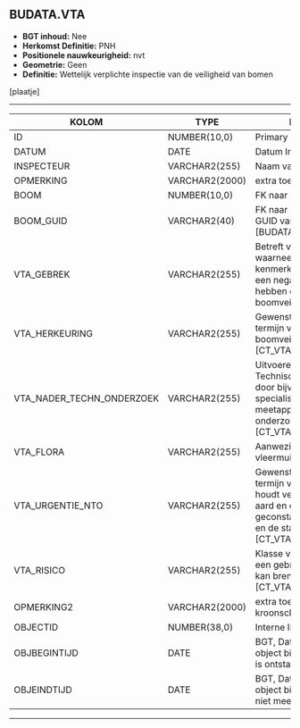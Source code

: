 ﻿## BUDATA.VTA


* __BGT inhoud:__ Nee
* __Herkomst Definitie:__ PNH
* __Positionele nauwkeurigheid:__ nvt
* __Geometrie:__ Geen
* __Definitie:__ Wettelijk verplichte inspectie van de veiligheid van bomen

[plaatje]

***

|KOLOM                           	|TYPE          	|DEFINITIE|
|------                          	|----          	|-----    |
|ID                              	|NUMBER(10,0)  	|Primary Key|
|DATUM                           	|DATE          	|Datum Inspectie|
|INSPECTEUR							|VARCHAR2(255)	|Naam van de Inspecteur|
|OPMERKING                       	|VARCHAR2(2000)	|extra toelichting|
|BOOM                            	|NUMBER(10,0)  	|FK naar [BUDATA.BOOM]|
|BOOM_GUID							|VARCHAR2(40)	|FK naar Boom via de GUID van de [BUDATA.BOOM]|
|VTA_GEBREK							|VARCHAR2(255)	|Betreft visueel waarneembare kenmerken die (mogelijk) een negatieve invloed hebben op de boomveiligheid|
|VTA_HERKEURING						|VARCHAR2(255)	|Gewenst moment of termijn van de volgende boomveiligheidscontrole [CT_VTA_HERKEURING]|
|VTA_NADER_TECHN_ONDERZOEK			|VARCHAR2(255)	|Uitvoeren van Nader Technisch Onderzoek door bijv. de inzet van specialistische meetapparatuur of onderzoek op hoogte [CT_VTA_NTO]|
|VTA_FLORA							|VARCHAR2(255)	|Aanwezigheid nesten, vleermuizen e.d.|
|VTA_URGENTIE_NTO					|VARCHAR2(255)	|Gewenst moment of termijn van de NTO (e.e.a. houdt verband met de aard en omvang van de geconstateerde gebreken en de standplaats) [CT_VTA_NTO_URGENTIE]|
|VTA_RISICO							|VARCHAR2(255)	|Klasse van het risico wat een gebrek met zich mee kan brengen  [CT_VTA_RISICO]|
|OPMERKING2							|VARCHAR2(2000)	|extra toelichting mbt. kroonschade etc|
|OBJECTID                        	|NUMBER(38,0)   |Interne ID ArcGIS|
|OBJBEGINTIJD                    	|DATE          	|BGT, Datum waarop het object bij de bronhouder is ontstaan|
|OBJEINDTIJD                     	|DATE          	|BGT, Datum waarop het object bij de bronhouder niet meer geldig is|

***

